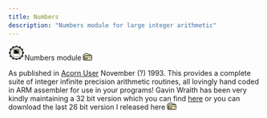 ```yaml
---
title: Numbers
description: "Numbers module for large integer arithmetic"
---
```


<img class="icon" src="icon/util.gif" alt="*" width="32" height="31" />Numbers module <a href="software/"><img src="icon/dl0.gif" alt="[0]" width="18" height="14" /></a>

As published in <a href="http://www.acornuser.com/">Acorn User</a>
November (?) 1993. This provides a complete suite of integer infinite
precision arithmetic routines, all lovingly hand coded in ARM
assembler for use in your programs! Gavin Wraith has been very kindly
maintaining a 32 bit version which you can find <a
href="http://www.wra1th.plus.com/sundry.html">here</a> or you can
download the last 26 bit version I released here <a
href="software/"><img src="icon/dl0.gif" alt="[0]" width="18"
height="14" /></a>
